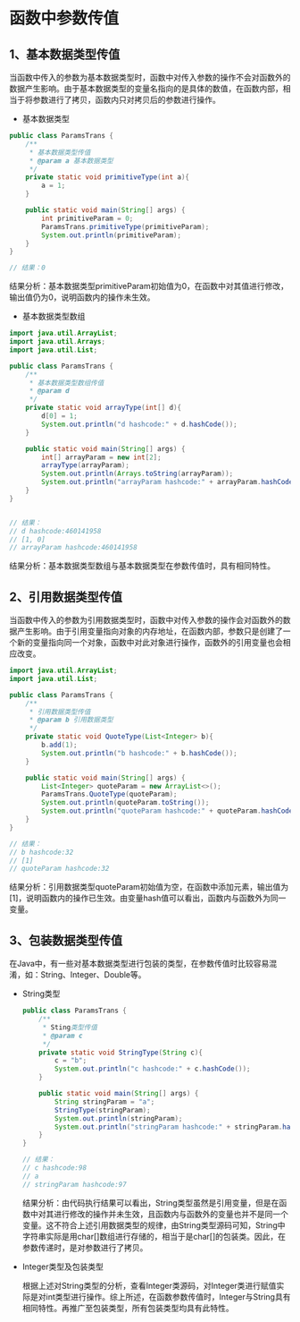 # 函数中参数传值

## 1、基本数据类型传值

当函数中传入的参数为基本数据类型时，函数中对传入参数的操作不会对函数外的数据产生影响。由于基本数据类型的变量名指向的是具体的数值，在函数内部，相当于将参数进行了拷贝，函数内只对拷贝后的参数进行操作。

* 基本数据类型

```java
public class ParamsTrans {
    /**
     * 基本数据类型传值
     * @param a 基本数据类型
     */
    private static void primitiveType(int a){
        a = 1;
    }

    public static void main(String[] args) {
        int primitiveParam = 0;
        ParamsTrans.primitiveType(primitiveParam);
        System.out.println(primitiveParam);
    }
}

// 结果：0
```

结果分析：基本数据类型primitiveParam初始值为0，在函数中对其值进行修改，输出值仍为0，说明函数内的操作未生效。

* 基本数据类型数组
```java
import java.util.ArrayList;
import java.util.Arrays;
import java.util.List;

public class ParamsTrans {
    /**
     * 基本数据类型数组传值
     * @param d
     */
    private static void arrayType(int[] d){
        d[0] = 1;
        System.out.println("d hashcode:" + d.hashCode());
    }

    public static void main(String[] args) {
        int[] arrayParam = new int[2];
        arrayType(arrayParam);
        System.out.println(Arrays.toString(arrayParam));
        System.out.println("arrayParam hashcode:" + arrayParam.hashCode());
    }
}


// 结果：
// d hashcode:460141958
// [1, 0]
// arrayParam hashcode:460141958
```

结果分析：基本数据类型数组与基本数据类型在参数传值时，具有相同特性。


## 2、引用数据类型传值

当函数中传入的参数为引用数据类型时，函数中对传入参数的操作会对函数外的数据产生影响。由于引用变量指向对象的内存地址，在函数内部，参数只是创建了一个新的变量指向同一个对象，函数中对此对象进行操作，函数外的引用变量也会相应改变。

```java
import java.util.ArrayList;
import java.util.List;

public class ParamsTrans {
    /**
     * 引用数据类型传值
     * @param b 引用数据类型
     */
    private static void QuoteType(List<Integer> b){
        b.add(1);
        System.out.println("b hashcode:" + b.hashCode());
    }

    public static void main(String[] args) {
        List<Integer> quoteParam = new ArrayList<>();
        ParamsTrans.QuoteType(quoteParam);
        System.out.println(quoteParam.toString());
        System.out.println("quoteParam hashcode:" + quoteParam.hashCode());
    }
}

// 结果：
// b hashcode:32
// [1]
// quoteParam hashcode:32

```

结果分析：引用数据类型quoteParam初始值为空，在函数中添加元素，输出值为[1]，说明函数内的操作已生效。由变量hash值可以看出，函数内与函数外为同一变量。

## 3、包装数据类型传值

在Java中，有一些对基本数据类型进行包装的类型，在参数传值时比较容易混淆，如：String、Integer、Double等。

* String类型

  ```Java
  public class ParamsTrans {
      /**
       * Sting类型传值
       * @param c
       */
      private static void StringType(String c){
          c = "b";
          System.out.println("c hashcode:" + c.hashCode());
      }
  
      public static void main(String[] args) {
          String stringParam = "a";
          StringType(stringParam);
          System.out.println(stringParam);
          System.out.println("stringParam hashcode:" + stringParam.hashCode());
      }
  }
  
  // 结果：
  // c hashcode:98
  // a
  // stringParam hashcode:97
  ```

  结果分析：由代码执行结果可以看出，String类型虽然是引用变量，但是在函数中对其进行修改的操作并未生效，且函数内与函数外的变量也并不是同一个变量。这不符合上述引用数据类型的规律，由String类型源码可知，String中字符串实际是用char[]数组进行存储的，相当于是char[]的包装类。因此，在参数传递时，是对参数进行了拷贝。

  

* Integer类型及包装类型

  根据上述对String类型的分析，查看Integer类源码，对Integer类进行赋值实际是对int类型进行操作。综上所述，在函数参数传值时，Integer与String具有相同特性。再推广至包装类型，所有包装类型均具有此特性。